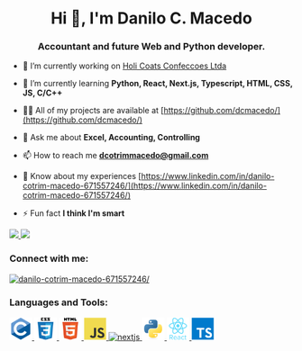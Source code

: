 <h1 align="center">Hi 👋, I'm Danilo C. Macedo</h1>
<h3 align="center">Accountant and future Web and Python developer.</h3>

- 🔭 I’m currently working on [Holi Coats Confeccoes Ltda](www.holicoats.com.br)

- 🌱 I’m currently learning **Python, React, Next.js, Typescript, HTML, CSS, JS, C/C++**

- 👨‍💻 All of my projects are available at [https://github.com/dcmacedo/](https://github.com/dcmacedo/)

- 💬 Ask me about **Excel, Accounting, Controlling**

- 📫 How to reach me **dcotrimmacedo@gmail.com**

- 📄 Know about my experiences [https://www.linkedin.com/in/danilo-cotrim-macedo-671557246/](https://www.linkedin.com/in/danilo-cotrim-macedo-671557246/)

- ⚡ Fun fact **I think I'm smart**
<a href="https://github.com/dcmacedo">
<img src="![Dcmacedo's GitHub stats](https://github-readme-stats.vercel.app/api?username=dcmacedo&count_private=true&show_icons=true&include_all_commits=true&theme=dracula)">
<img src="![Top Langs](https://github-readme-stats.vercel.app/api/top-langs/?username=dcmacedo&layout=compact)">
</a>

<h3 align="left">Connect with me:</h3>
<p align="left">
<a href="https://linkedin.com/in/danilo-cotrim-macedo-671557246/" target="blank"><img align="center" src="https://raw.githubusercontent.com/rahuldkjain/github-profile-readme-generator/master/src/images/icons/Social/linked-in-alt.svg" alt="danilo-cotrim-macedo-671557246/" height="30" width="40" /></a>
</p>

<h3 align="left">Languages and Tools:</h3>
<p align="left"> <a href="https://www.cprogramming.com/" target="_blank" rel="noreferrer"> <img src="https://raw.githubusercontent.com/devicons/devicon/master/icons/c/c-original.svg" alt="c" width="40" height="40"/> </a> <a href="https://www.w3schools.com/css/" target="_blank" rel="noreferrer"> <img src="https://raw.githubusercontent.com/devicons/devicon/master/icons/css3/css3-original-wordmark.svg" alt="css3" width="40" height="40"/> </a> <a href="https://www.w3.org/html/" target="_blank" rel="noreferrer"> <img src="https://raw.githubusercontent.com/devicons/devicon/master/icons/html5/html5-original-wordmark.svg" alt="html5" width="40" height="40"/> </a> <a href="https://developer.mozilla.org/en-US/docs/Web/JavaScript" target="_blank" rel="noreferrer"> <img src="https://raw.githubusercontent.com/devicons/devicon/master/icons/javascript/javascript-original.svg" alt="javascript" width="40" height="40"/> </a> <a href="https://nextjs.org/" target="_blank" rel="noreferrer"> <img src="https://cdn.worldvectorlogo.com/logos/nextjs-2.svg" alt="nextjs" width="40" height="40"/> </a> <a href="https://www.python.org" target="_blank" rel="noreferrer"> <img src="https://raw.githubusercontent.com/devicons/devicon/master/icons/python/python-original.svg" alt="python" width="40" height="40"/> </a> <a href="https://reactjs.org/" target="_blank" rel="noreferrer"> <img src="https://raw.githubusercontent.com/devicons/devicon/master/icons/react/react-original-wordmark.svg" alt="react" width="40" height="40"/> </a> <a href="https://www.typescriptlang.org/" target="_blank" rel="noreferrer"> <img src="https://raw.githubusercontent.com/devicons/devicon/master/icons/typescript/typescript-original.svg" alt="typescript" width="40" height="40"/> </a> </p>

